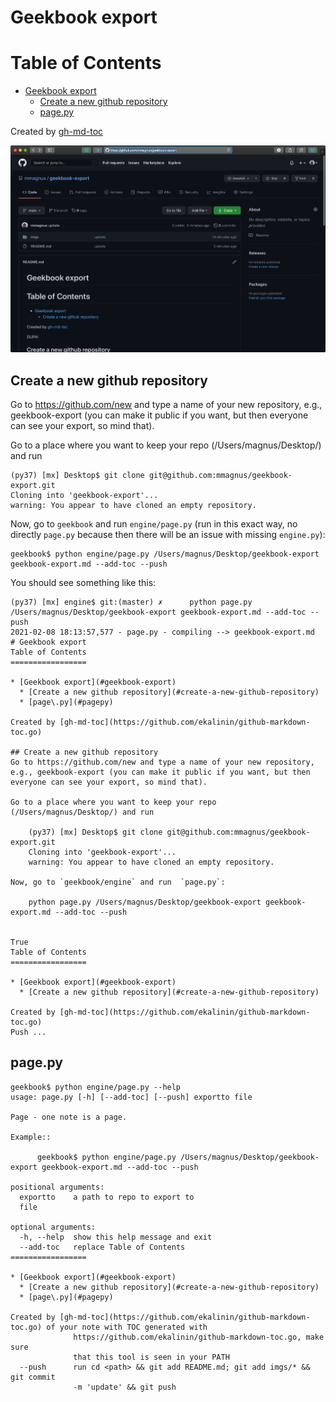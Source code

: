 # Geekbook export
Table of Contents
=================

* [Geekbook export](#geekbook-export)
  * [Create a new github repository](#create-a-new-github-repository)
  * [page\.py](#pagepy)

Created by [gh-md-toc](https://github.com/ekalinin/github-markdown-toc.go)

![](imgs/210208-18:23:38.367042_Screenshot_2021-02-08_at_18.23.37.png)

## Create a new github repository
Go to https://github.com/new and type a name of your new repository, e.g., geekbook-export (you can make it public if you want, but then everyone can see your export, so mind that).

Go to a place where you want to keep your repo (/Users/magnus/Desktop/) and run

	(py37) [mx] Desktop$ git clone git@github.com:mmagnus/geekbook-export.git
	Cloning into 'geekbook-export'...
	warning: You appear to have cloned an empty repository.

Now, go to `geekbook` and run `engine/page.py` (run in this exact way, no directly `page.py` because then there will be an issue with missing `engine.py`):

	geekbook$ python engine/page.py /Users/magnus/Desktop/geekbook-export geekbook-export.md --add-toc --push

You should see something like this:

```
(py37) [mx] engine$ git:(master) ✗      python page.py /Users/magnus/Desktop/geekbook-export geekbook-export.md --add-toc --push
2021-02-08 18:13:57,577 - page.py - compiling --> geekbook-export.md
# Geekbook export
Table of Contents
=================

* [Geekbook export](#geekbook-export)
  * [Create a new github repository](#create-a-new-github-repository)
  * [page\.py](#pagepy)

Created by [gh-md-toc](https://github.com/ekalinin/github-markdown-toc.go)

## Create a new github repository
Go to https://github.com/new and type a name of your new repository, e.g., geekbook-export (you can make it public if you want, but then everyone can see your export, so mind that).

Go to a place where you want to keep your repo (/Users/magnus/Desktop/) and run

	(py37) [mx] Desktop$ git clone git@github.com:mmagnus/geekbook-export.git
	Cloning into 'geekbook-export'...
	warning: You appear to have cloned an empty repository.

Now, go to `geekbook/engine` and run  `page.py`:

	python page.py /Users/magnus/Desktop/geekbook-export geekbook-export.md --add-toc --push


True
Table of Contents
=================

* [Geekbook export](#geekbook-export)
  * [Create a new github repository](#create-a-new-github-repository)

Created by [gh-md-toc](https://github.com/ekalinin/github-markdown-toc.go)
Push ...
```

## page.py

```
geekbook$ python engine/page.py --help
usage: page.py [-h] [--add-toc] [--push] exportto file

Page - one note is a page.

Example::

      geekbook$ python engine/page.py /Users/magnus/Desktop/geekbook-export geekbook-export.md --add-toc --push

positional arguments:
  exportto    a path to repo to export to
  file

optional arguments:
  -h, --help  show this help message and exit
  --add-toc   replace Table of Contents
=================

* [Geekbook export](#geekbook-export)
  * [Create a new github repository](#create-a-new-github-repository)
  * [page\.py](#pagepy)

Created by [gh-md-toc](https://github.com/ekalinin/github-markdown-toc.go) of your note with TOC generated with
              https://github.com/ekalinin/github-markdown-toc.go, make sure
              that this tool is seen in your PATH
  --push      run cd <path> && git add README.md; git add imgs/* && git commit
              -m 'update' && git push
```
